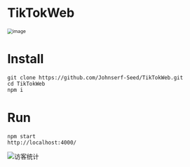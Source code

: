 # TikTokWeb

<img src="https://tvax2.sinaimg.cn/large/006908GAly1h1e6e0mjmbj30m217a168.jpg" alt="image" style="zoom:75%;" />

# Install

```
git clone https://github.com/Johnserf-Seed/TikTokWeb.git
cd TikTokWeb
npm i
```

# Run

```
npm start
http://localhost:4000/
```

<img src="https://visitor-badge.glitch.me/badge?page_id=johnserf-seed.tiktokweb" alt="访客统计" />
